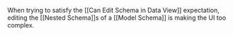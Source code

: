 When trying to satisfy the [[Can Edit Schema in Data View]] expectation, editing the [[Nested Schema]]s of a [[Model Schema]] is making the UI too complex.